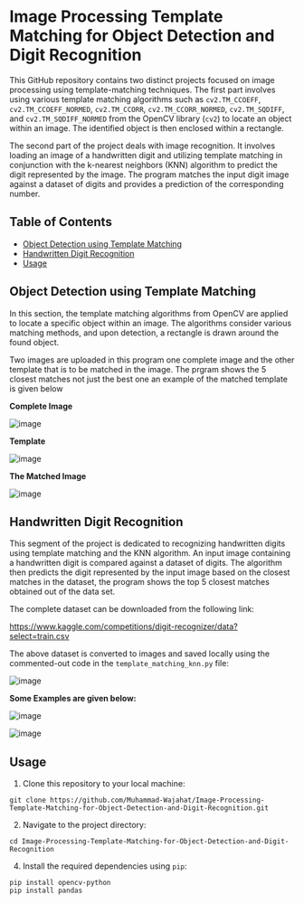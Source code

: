 # Image Processing Template Matching for Object Detection and Digit Recognition

This GitHub repository contains two distinct projects focused on image processing using template-matching techniques. The first part involves using various template matching algorithms such as `cv2.TM_CCOEFF`, `cv2.TM_CCOEFF_NORMED`, `cv2.TM_CCORR`, `cv2.TM_CCORR_NORMED`, `cv2.TM_SQDIFF`, and `cv2.TM_SQDIFF_NORMED` from the OpenCV library (`cv2`) to locate an object within an image. The identified object is then enclosed within a rectangle.

The second part of the project deals with image recognition. It involves loading an image of a handwritten digit and utilizing template matching in conjunction with the k-nearest neighbors (KNN) algorithm to predict the digit represented by the image. The program matches the input digit image against a dataset of digits and provides a prediction of the corresponding number.

## Table of Contents
- [Object Detection using Template Matching](#object-detection-using-template-matching)
- [Handwritten Digit Recognition](#handwritten-digit-recognition)
- [Usage](#usage)

## Object Detection using Template Matching

In this section, the template matching algorithms from OpenCV are applied to locate a specific object within an image. The algorithms consider various matching methods, and upon detection, a rectangle is drawn around the found object.

Two images are uploaded in this program one complete image and the other template that is to be matched in the image. The prgram shows the 5 closest matches not just the best one 
an example of the matched template is given below

**Complete Image**

![image](https://github.com/Muhammad-Wajahat/Image-Processing-Template-Matching-for-Object-Detection-and-Digit-Recognition/assets/55240166/30499e00-2d8e-4a99-a090-92b7f88b6f93)

**Template**

![image](https://github.com/Muhammad-Wajahat/Image-Processing-Template-Matching-for-Object-Detection-and-Digit-Recognition/assets/55240166/7614eb36-a481-4a9f-ad76-e9e362714eb8)

**The Matched Image**

![image](https://github.com/Muhammad-Wajahat/Image-Processing-Template-Matching-for-Object-Detection-and-Digit-Recognition/assets/55240166/570e5e7c-d2b0-49e0-8775-3ef061303507)

## Handwritten Digit Recognition

This segment of the project is dedicated to recognizing handwritten digits using template matching and the KNN algorithm. An input image containing a handwritten digit is compared against a dataset of digits. The algorithm then predicts the digit represented by the input image based on the closest matches in the dataset, the program shows the top 5 closest matches obtained out of the data set.

The complete dataset can be downloaded from the following link:

https://www.kaggle.com/competitions/digit-recognizer/data?select=train.csv

The above dataset is converted to images and saved locally using the commented-out code in the `template_matching_knn.py` file:

![image](https://github.com/Muhammad-Wajahat/Image-Processing-Template-Matching-for-Object-Detection-and-Digit-Recognition/assets/55240166/9ec14946-8348-41fb-bbed-3e0992fafbed)


**Some Examples are given below:**

![image](https://github.com/Muhammad-Wajahat/Image-Processing-Template-Matching-for-Object-Detection-and-Digit-Recognition/assets/55240166/dd7f199c-d3ac-4ac6-a3d7-e7893508cb2a)

![image](https://github.com/Muhammad-Wajahat/Image-Processing-Template-Matching-for-Object-Detection-and-Digit-Recognition/assets/55240166/f86aef94-37c9-4c57-ba81-878f760586d1)



## Usage

1. Clone this repository to your local machine:
```
git clone https://github.com/Muhammad-Wajahat/Image-Processing-Template-Matching-for-Object-Detection-and-Digit-Recognition.git
```

2. Navigate to the project directory:

```
cd Image-Processing-Template-Matching-for-Object-Detection-and-Digit-Recognition
```


4. Install the required dependencies using `pip`:

```
pip install opencv-python
pip install pandas

```

